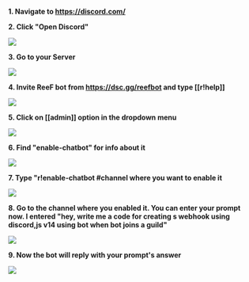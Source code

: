 **1. Navigate to https://discord.com/**

**2. Click "Open Discord"**

![](https://ajeuwbhvhr.cloudimg.io/colony-recorder.s3.amazonaws.com/files/2023-02-03/286e84f0-f28d-41f8-859a-98854b53191f/user_cropped_screenshot.jpeg?tl_px=422,0&amp;br_px=1262,472&amp;sharp=0.8&amp;width=560&amp;wat_scale=50&amp;wat=1&amp;wat_opacity=0.7&amp;wat_gravity=northwest&amp;wat_url=https://colony-labs-public.s3.us-east-2.amazonaws.com/images/watermarks/watermark_default.png&amp;wat_pad=461,15)

**3. Go to your Server**

![](https://ajeuwbhvhr.cloudimg.io/colony-recorder.s3.amazonaws.com/files/2023-02-03/79414edb-b958-4275-bbd2-c910bd8a19d4/ascreenshot.jpeg?tl_px=0,442&amp;br_px=840,914&amp;sharp=0.8&amp;width=560&amp;wat_scale=50&amp;wat=1&amp;wat_opacity=0.7&amp;wat_gravity=northwest&amp;wat_url=https://colony-labs-public.s3.us-east-2.amazonaws.com/images/watermarks/watermark_default.png&amp;wat_pad=4,180)

**4. Invite ReeF bot from https://dsc.gg/reefbot and type [[r!help]]**

![](https://ajeuwbhvhr.cloudimg.io/colony-recorder.s3.amazonaws.com/files/2023-02-03/c01938a4-e4a2-4b4e-aa52-65d03182e163/ascreenshot.jpeg?tl_px=187,442&amp;br_px=1027,914&amp;sharp=0.8&amp;width=560&amp;wat_scale=50&amp;wat=1&amp;wat_opacity=0.7&amp;wat_gravity=northwest&amp;wat_url=https://colony-labs-public.s3.us-east-2.amazonaws.com/images/watermarks/watermark_default.png&amp;wat_pad=262,210)

**5. Click on [[admin]] option in the dropdown menu**

![](https://ajeuwbhvhr.cloudimg.io/colony-recorder.s3.amazonaws.com/files/2023-02-03/704f92ee-f9de-4940-9cde-f2f7c1301a72/ascreenshot.jpeg?tl_px=158,442&amp;br_px=998,914&amp;sharp=0.8&amp;width=560&amp;wat_scale=50&amp;wat=1&amp;wat_opacity=0.7&amp;wat_gravity=northwest&amp;wat_url=https://colony-labs-public.s3.us-east-2.amazonaws.com/images/watermarks/watermark_default.png&amp;wat_pad=262,176)

**6. Find "enable-chatbot" for info about it**

![](https://ajeuwbhvhr.cloudimg.io/colony-recorder.s3.amazonaws.com/files/2023-02-03/0ea829b4-89b3-4763-a9c7-3311a46c3381/ascreenshot.jpeg?tl_px=64,298&amp;br_px=904,770&amp;sharp=0.8&amp;width=560&amp;wat_scale=50&amp;wat=1&amp;wat_opacity=0.7&amp;wat_gravity=northwest&amp;wat_url=https://colony-labs-public.s3.us-east-2.amazonaws.com/images/watermarks/watermark_default.png&amp;wat_pad=262,140)

**7. Type "r!enable-chatbot #channel where you want to enable it**

![](https://ajeuwbhvhr.cloudimg.io/colony-recorder.s3.amazonaws.com/files/2023-02-03/968508e4-f063-4c42-843a-74e69555d0ae/ascreenshot.jpeg?tl_px=95,438&amp;br_px=935,910&amp;sharp=0.8&amp;width=560&amp;wat_scale=50&amp;wat=1&amp;wat_opacity=0.7&amp;wat_gravity=northwest&amp;wat_url=https://colony-labs-public.s3.us-east-2.amazonaws.com/images/watermarks/watermark_default.png&amp;wat_pad=262,140)

**8. Go to the channel where you enabled it. You can enter your prompt now.
I entered "hey, write me a code for creating s webhook using discord,js v14 using bot when bot joins a guild"**

![](https://ajeuwbhvhr.cloudimg.io/colony-recorder.s3.amazonaws.com/files/2023-02-03/5f1a1298-1164-424a-8de2-e9621d5fd12d/user_cropped_screenshot.jpeg?tl_px=0,442&amp;br_px=840,914&amp;sharp=0.8&amp;width=560&amp;wat_scale=50&amp;wat=1&amp;wat_opacity=0.7&amp;wat_gravity=northwest&amp;wat_url=https://colony-labs-public.s3.us-east-2.amazonaws.com/images/watermarks/watermark_default.png&amp;wat_pad=126,218)

**9. Now the bot will reply with your prompt's answer**

![](https://ajeuwbhvhr.cloudimg.io/colony-recorder.s3.amazonaws.com/files/2023-02-03/c9d53355-3fa7-4edd-8e6e-5516f3110b50/user_cropped_screenshot.jpeg?tl_px=575,442&amp;br_px=1415,914&amp;sharp=0.8&amp;width=560&amp;wat_scale=50&amp;wat=1&amp;wat_opacity=0.7&amp;wat_gravity=northwest&amp;wat_url=https://colony-labs-public.s3.us-east-2.amazonaws.com/images/watermarks/watermark_default.png&amp;wat_pad=262,263)



